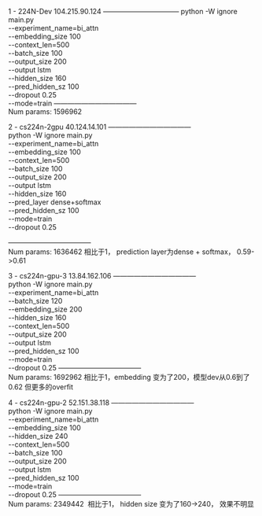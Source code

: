 
1 - 224N-Dev
104.215.90.124
———————————	
python  -W ignore main.py\
            --experiment_name=bi_attn\
            --embedding_size 100\
            --context_len=500\
            --batch_size 100\
            --output_size 200\
            --output lstm\
            --hidden_size 160\
            --pred_hidden_sz 100\
            --dropout 0.25\
            --mode=train
————————————	
Num params: 1596962



2 - cs224n-2gpu
40.124.14.101
————————————	
python  -W ignore main.py\
            --experiment_name=bi_attn\
            --embedding_size 100\
            --context_len=500\
            --batch_size 100\
            --output_size 200\
            --output lstm\
            --hidden_size 160\
            --pred_layer dense+softmax\
            --pred_hidden_sz 100\
            --mode=train\
            --dropout 0.25

————————————	
Num params: 1636462
相比于1， prediction layer为dense + softmax， 0.59->0.61



3 - cs224n-gpu-3
13.84.162.106
————————————	
python  -W ignore main.py\
            --experiment_name=bi_attn\
            --batch_size 120\
            --embedding_size 200\
            --hidden_size 160\
            --context_len=500\
            --output_size 200\
            --output lstm\
            --pred_hidden_sz 100\
            --mode=train\
            --dropout 0.25
————————————	
Num params: 1692962
相比于1，embedding 变为了200，模型dev从0.6到了0.62 但更多的overfit





4 - cs224n-gpu-2
52.151.38.118
————————————	
python  -W ignore main.py\
            --experiment_name=bi_attn\
            --embedding_size 100\
            --hidden_size 240\
            --context_len=500\
            --batch_size 100\
            --output_size 200\
            --output lstm\
            --pred_hidden_sz 100\
            --mode=train\
            --dropout 0.25
————————————	
Num params: 2349442 
相比于1， hidden size 变为了160->240， 效果不明显


